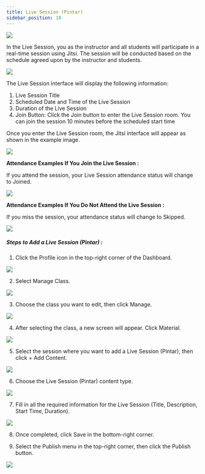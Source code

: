```yaml
---
title: Live Session (Pintar)
sidebar_position: 18
---
```

![](/img/degree-lecture-ls-pintar-3.jpg)

In the Live Session, you as the instructor and all students will participate in a real-time session using Jitsi. The session will be conducted based on the schedule agreed upon by the instructor and students. 

![](/img/degree-lecture-ls-pintar-4.jpg)

The Live Session interface will display the following information:

1. Live Session Title
2. Scheduled Date and Time of the Live Session
3. Duration of the Live Session
4. Join Button: Click the Join button to enter the Live Session room. You can join the session 10 minutes before the scheduled start time

Once you enter the Live Session room, the Jitsi interface will appear as shown in the example image.

![](/img/live-session-pintar-3.png)

**Attendance Examples If You Join the Live Session :**

If you attend the session, your Live Session attendance status will change to Joined.

![](/img/live-session-pintar-4.jpg)

**Attendance Examples If You Do Not Attend the Live Session :**

If you miss the session, your attendance status will change to Skipped.

![](/img/live-session-pintar-5.jpg)

##### **Steps to Add a Live Session (Pintar) :**

1. Click the Profile icon in the top-right corner of the Dashboard.

![](/img/articlee-1.jpg)

2. Select Manage Class.

![](/img/articlee-2.jpg)

3. Choose the class you want to edit, then click Manage.

![](/img/articlee-3.jpg)

4. After selecting the class, a new screen will appear. Click Material.

![](/img/articlee-4.jpg)

5. Select the session where you want to add a Live Session (Pintar), then click + Add Content.

![](/img/articlee-5.jpg)

6. Choose the Live Session (Pintar) content type.

![](/img/live-session-pintar-6.jpg)

7. Fill in all the required information for the Live Session (Title, Description, Start Time, Duration).

![](/img/live-session-pintar-7.jpg)

8. Once completed, click Save in the bottom-right corner.

9. Select the Publish menu in the top-right corner, then click the Publish button.

![](/img/degree-lecture-publish.jpg)
